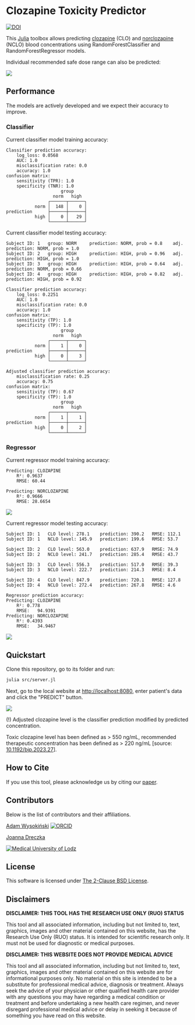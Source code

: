 # Clozapine Toxicity Predictor

[![DOI](images/zenodo.11048224.png)](https://doi.org/10.5281/zenodo.11048224)

This [Julia](https://julialang.org/) toolbox allows predicting [clozapine](https://en.wikipedia.org/wiki/Clozapine) (CLO) and [norclozapine](https://en.wikipedia.org/wiki/Desmethylclozapine) (NCLO) blood concentrations using RandomForestClassifier and RandomForestRegressor models.

Individual recommended safe dose range can also be predicted:

![](images/dose-level.png)

## Performance

The models are actively developed and we expect their accuracy to improve.

### Classifier

Current classifier model training accuracy:

    Classifier prediction accuracy:
        log_loss: 0.0568
        AUC: 1.0                                                 
        misclassification rate: 0.0                                              
        accuracy: 1.0
    confusion matrix:
        sensitivity (TPR): 1.0
        specificity (TNR): 1.0
                         group
                      norm   high   
                    ┌──────┬──────┐
               norm │  148 │    0 │
    prediction      ├──────┼──────┤
               high │    0 │   29 │
                    └──────┴──────┘

Current classifier model testing accuracy:

    Subject ID: 1   group: NORM     prediction: NORM, prob = 0.8    adj. prediction: NORM, prob = 1.0
    Subject ID: 2   group: HIGH     prediction: HIGH, prob = 0.96   adj. prediction: HIGH, prob = 1.0
    Subject ID: 3   group: HIGH     prediction: HIGH, prob = 0.64   adj. prediction: NORM, prob = 0.66
    Subject ID: 4   group: HIGH     prediction: HIGH, prob = 0.82   adj. prediction: HIGH, prob = 0.92

    Classifier prediction accuracy:
        log_loss: 0.2251
        AUC: 1.0
        misclassification rate: 0.0
        accuracy: 1.0
    confusion matrix:
        sensitivity (TP): 1.0
        specificity (TP): 1.0
                         group
                      norm   high   
                    ┌──────┬──────┐
               norm │    1 │    0 │
    prediction      ├──────┼──────┤
               high │    0 │    3 │
                    └──────┴──────┘
    
    Adjusted classifier prediction accuracy:
        misclassification rate: 0.25
        accuracy: 0.75
    confusion matrix:
        sensitivity (TP): 0.67
        specificity (TP): 1.0
                         group
                      norm   high   
                    ┌──────┬──────┐
               norm │    1 │    1 │
    prediction      ├──────┼──────┤
               high │    0 │    2 │
                    └──────┴──────┘

### Regressor

Current regressor model training accuracy:

    Predicting: CLOZAPINE
        R²: 0.9637
        RMSE: 60.44
    
    Predicting: NORCLOZAPINE
        R²: 0.9666
        RMSE: 28.6654

![](images/rr_train_accuracy.png)

Current regressor model testing accuracy:

    Subject ID: 1   CLO level: 278.1    prediction: 390.2   RMSE: 112.1
    Subject ID: 1   NCLO level: 145.9   prediction: 199.6   RMSE: 53.7
    
    Subject ID: 2   CLO level: 563.0    prediction: 637.9   RMSE: 74.9
    Subject ID: 2   NCLO level: 241.7   prediction: 285.4   RMSE: 43.7
    
    Subject ID: 3   CLO level: 556.3    prediction: 517.0   RMSE: 39.3
    Subject ID: 3   NCLO level: 222.7   prediction: 214.3   RMSE: 8.4
    
    Subject ID: 4   CLO level: 847.9    prediction: 720.1   RMSE: 127.8
    Subject ID: 4   NCLO level: 272.4   prediction: 267.8   RMSE: 4.6
    
    Regressor prediction accuracy:
    Predicting: CLOZAPINE
        R²: 0.778
        RMSE:   94.9391
    Predicting: NORCLOZAPINE
        R²: 0.4393
        RMSE:   34.9467

![](images/rr_test_accuracy.png)

## Quickstart

Clone this repository, go to its folder and run:

```sh
julia src/server.jl
```

Next, go to the local website at [http://localhost:8080](http://localhost:8080), enter patient's data and click the "PREDICT" button.

![](images/webpage.png)

(!) Adjusted clozapine level is the classifier prediction modified by predicted concentration.

Toxic clozapine level has been defined as > 550 ng/mL, recommended therapeutic concentration has been defined as > 220 ng/mL [source: [10.1192/bjp.2023.27](https://doi.org/10.1192/bjp.2023.27)].

## How to Cite

If you use this tool, please acknowledge us by citing our [paper](https://zenodo.org/records/11048224).

## Contributors

Below is the list of contributors and their affiliations.

[Adam Wysokiński](mailto:adam.wysokinski@umed.lodz.pl) [![ORCID](images/orcid.png)](https://orcid.org/0000-0002-6159-6579)

[Joanna Dreczka](mailto:jdreczka@csk.umed.pl)

[![Medical University of Lodz](images/umed.png)](https://en.umed.pl)

## License

This software is licensed under [The 2-Clause BSD License](LICENSE).

## Disclaimers

**DISCLAIMER: THIS TOOL HAS THE RESEARCH USE ONLY (RUO) STATUS**

This tool and all associated information, including but not limited to, text, graphics, images and other material contained on this website, has the Research Use Only (RUO) status. It is intended for scientific research only. It must not be used for diagnostic or medical purposes.

**DISCLAIMER: THIS WEBSITE DOES NOT PROVIDE MEDICAL ADVICE**

This tool and all associated information, including but not limited to, text, graphics, images and other material contained on this website are for informational purposes only. No material on this site is intended to be a substitute for professional medical advice, diagnosis or treatment. Always seek the advice of your physician or other qualified health care provider with any questions you may have regarding a medical condition or treatment and before undertaking a new health care regimen, and never disregard professional medical advice or delay in seeking it because of something you have read on this website.